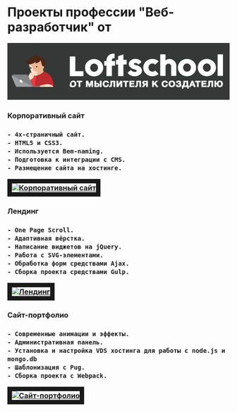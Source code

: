 <h1>Проекты профессии "Веб-разработчик" от</h1> <img src="img/loftschool.png">

<h3>Корпоративный сайт<h3>

    - 4х-страничный сайт.
    - HTML5 и CSS3.
    - Используется Bem-naming.
    - Подготовка к интеграции с CMS.
    - Размещение сайта на хостинге.
<a href="http://www.youtube.com/watch?feature=player_embedded&v=BVMInCrx8aE" target="_blank"><img src="http://img.youtube.com/vi/BVMInCrx8aE/0.jpg"
alt="Корпоративный сайт" width="240" height="180" border="10" /></a>


<h3>Лендинг<h3>

    - One Page Scroll.
    - Адаптивная вёрстка.
    - Написание виджетов на jQuery.
    - Работа с SVG-элементами.
    - Обработка форм средствами Ajax.
    - Сборка проекта средствами Gulp.

<a href="http://www.youtube.com/watch?feature=player_embedded&v=85CfHN0uJz0" target="_blank"><img src="http://img.youtube.com/vi/85CfHN0uJz0/0.jpg"
alt="Лендинг" width="240" height="180" border="10" /></a>


<h3>Сайт-портфолио<h3>

    - Современные анимации и эффекты.
    - Административная панель.
    - Установка и настройка VDS хостинга для работы с node.js и mongo.db
    - Шаблонизация с Pug.
    - Сборка проекта с Webpack.


<a href="http://www.youtube.com/watch?feature=player_embedded&v=RQ5Wacai604" target="_blank"><img src="http://img.youtube.com/vi/RQ5Wacai604/0.jpg"
alt="Сайт-портфолио" width="240" height="180" border="10" /></a>

